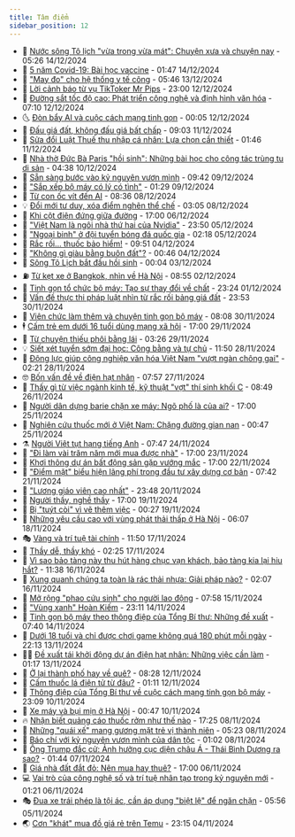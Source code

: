```yaml
---
title: Tâm điểm
sidebar_position: 12
---
```


<!-- dantri-tam-diem:START -->
- 🚦 [Nước sông Tô lịch &quot;vừa trong vừa mát&quot;: Chuyện xưa và chuyện nay](https://dantri.com.vn/tam-diem/nuoc-song-to-lich-vua-trong-vua-mat-chuyen-xua-va-chuyen-nay-20241214122627978.htm) - 05:26 14/12/2024
- 🫶 [5 năm Covid-19: Bài học vaccine](https://dantri.com.vn/tam-diem/5-nam-covid-19-bai-hoc-vaccine-20241213214048511.htm) - 01:47 14/12/2024
- 🦏 [&quot;May đo&quot; cho hệ thống y tế công](https://dantri.com.vn/tam-diem/may-do-cho-he-thong-y-te-cong-20241213124405644.htm) - 05:46 13/12/2024
- 🧰 [Lời cảnh báo từ vụ TikToker Mr Pips](https://dantri.com.vn/tam-diem/loi-canh-bao-tu-vu-tiktoker-mr-pips-20241212201121810.htm) - 23:00 12/12/2024
- 🙉 [Đường sắt tốc độ cao: Phát triển công nghệ và định hình văn hóa](https://dantri.com.vn/tam-diem/duong-sat-toc-do-cao-phat-trien-cong-nghe-va-dinh-hinh-van-hoa-20241212120153255.htm) - 07:10 12/12/2024
- 🌜 [Đòn bẩy AI và cuộc cách mạng tinh gọn](https://dantri.com.vn/tam-diem/don-bay-ai-va-cuoc-cach-mang-tinh-gon-20241211212818361.htm) - 00:05 12/12/2024
- 🤔 [Đấu giá đất, không đấu giá bất chấp](https://dantri.com.vn/tam-diem/dau-gia-dat-khong-dau-gia-bat-chap-20241211124202708.htm) - 09:03 11/12/2024
- 🤩 [Sửa đổi Luật Thuế thu nhập cá nhân: Lựa chọn cần thiết](https://dantri.com.vn/tam-diem/sua-doi-luat-thue-thu-nhap-ca-nhan-lua-chon-can-thiet-20241211084520585.htm) - 01:46 11/12/2024
- 🦅 [Nhà thờ Đức Bà Paris &quot;hồi sinh&quot;: Những bài học cho công tác trùng tu di sản](https://dantri.com.vn/tam-diem/nha-tho-duc-ba-paris-hoi-sinh-nhung-bai-hoc-cho-cong-tac-trung-tu-di-san-20241210105726619.htm) - 04:38 10/12/2024
- 💫 [Sẵn sàng bước vào kỷ nguyên vươn mình](https://dantri.com.vn/tam-diem/san-sang-buoc-vao-ky-nguyen-vuon-minh-20241209164203557.htm) - 09:42 09/12/2024
- 🤗 [&quot;Sắp xếp bộ máy có lý có tình&quot;](https://dantri.com.vn/tam-diem/sap-xep-bo-may-co-ly-co-tinh-20241209074402705.htm) - 01:29 09/12/2024
- 🫶 [Từ con ốc vít đến AI](https://dantri.com.vn/tam-diem/tu-con-oc-vit-den-ai-20241208140535605.htm) - 08:36 08/12/2024
- 💡 [Đổi mới tư duy, xóa điểm nghẽn thể chế](https://dantri.com.vn/tam-diem/doi-moi-tu-duy-xoa-diem-nghen-the-che-20241208095910238.htm) - 03:05 08/12/2024
- 🌮 [Khi cột điện đứng giữa đường](https://dantri.com.vn/tam-diem/khi-cot-dien-dung-giua-duong-20241206231444797.htm) - 17:00 06/12/2024
- 🌊 [&quot;Việt Nam là ngôi nhà thứ hai của Nvidia&quot;](https://dantri.com.vn/tam-diem/viet-nam-la-ngoi-nha-thu-hai-cua-nvidia-20241206062040209.htm) - 23:50 05/12/2024
- 👹 [&quot;Ngoại binh&quot; ở đội tuyển bóng đá quốc gia](https://dantri.com.vn/tam-diem/ngoai-binh-o-doi-tuyen-bong-da-quoc-gia-20241204184915902.htm) - 02:18 05/12/2024
- 🤩 [Rắc rối… thuốc bảo hiểm!](https://dantri.com.vn/tam-diem/rac-roi-thuoc-bao-hiem-20241204165056385.htm) - 09:51 04/12/2024
- 💄 [&quot;Không gì giàu bằng buôn đất&quot;?](https://dantri.com.vn/tam-diem/khong-gi-giau-bang-buon-dat-20241203084731009.htm) - 00:46 04/12/2024
- 🦣 [Sông Tô Lịch bắt đầu hồi sinh](https://dantri.com.vn/tam-diem/song-to-lich-bat-dau-hoi-sinh-20241203055922415.htm) - 00:04 03/12/2024
- ⛽️ [Từ kẹt xe ở Bangkok, nhìn về Hà Nội](https://dantri.com.vn/tam-diem/tu-ket-xe-o-bangkok-nhin-ve-ha-noi-20241130231641343.htm) - 08:55 02/12/2024
- 🌁 [Tinh gọn tổ chức bộ máy: Tạo sự thay đổi về chất](https://dantri.com.vn/tam-diem/tinh-gon-to-chuc-bo-may-tao-su-thay-doi-ve-chat-20241202062439692.htm) - 23:24 01/12/2024
- 🥳 [Vấn đề thực thi pháp luật nhìn từ rắc rối bảng giá đất](https://dantri.com.vn/tam-diem/van-de-thuc-thi-phap-luat-nhin-tu-rac-roi-bang-gia-dat-20241130233327933.htm) - 23:53 30/11/2024
- 🧐 [Viên chức làm thêm và chuyện tinh gọn bộ máy](https://dantri.com.vn/tam-diem/vien-chuc-lam-them-va-chuyen-tinh-gon-bo-may-20241130105248072.htm) - 08:08 30/11/2024
- 🕴 [Cấm trẻ em dưới 16 tuổi dùng mạng xã hội](https://dantri.com.vn/tam-diem/cam-tre-em-duoi-16-tuoi-dung-mang-xa-hoi-20241129215810015.htm) - 17:00 29/11/2024
- 🥳 [Từ chuyện thiếu phôi bằng lái](https://dantri.com.vn/tam-diem/tu-chuyen-thieu-phoi-bang-lai-20241129102617321.htm) - 03:26 29/11/2024
- 💡 [Siết xét tuyển sớm đại học: Công bằng và tự chủ](https://dantri.com.vn/tam-diem/siet-xet-tuyen-som-dai-hoc-cong-bang-va-tu-chu-20241128154250978.htm) - 11:50 28/11/2024
- 🦣 [Động lực giúp công nghiệp văn hóa Việt Nam &quot;vượt ngàn chông gai&quot;](https://dantri.com.vn/tam-diem/dong-luc-giup-cong-nghiep-van-hoa-viet-nam-vuot-ngan-chong-gai-20241128073515633.htm) - 02:21 28/11/2024
- 🤓 [Bốn vấn đề về điện hạt nhân](https://dantri.com.vn/tam-diem/bon-van-de-ve-dien-hat-nhan-20241127145721923.htm) - 07:57 27/11/2024
- 🤭 [Thấy gì từ việc ngành kinh tế, kỹ thuật &quot;vợt&quot; thí sinh khối C](https://dantri.com.vn/tam-diem/thay-gi-tu-viec-nganh-kinh-te-ky-thuat-vot-thi-sinh-khoi-c-20241126111528947.htm) - 08:49 26/11/2024
- 🌮 [Người dân dựng barie chặn xe máy: Ngõ phố là của ai?](https://dantri.com.vn/tam-diem/nguoi-dan-dung-barie-chan-xe-may-ngo-pho-la-cua-ai-20241125191718169.htm) - 17:00 25/11/2024
- 🗽 [Nghiên cứu thuốc mới ở Việt Nam: Chặng đường gian nan](https://dantri.com.vn/tam-diem/nghien-cuu-thuoc-moi-o-viet-nam-chang-duong-gian-nan-20241125074730163.htm) - 00:47 25/11/2024
- ⚗️ [Người Việt tụt hạng tiếng Anh](https://dantri.com.vn/tam-diem/nguoi-viet-tut-hang-tieng-anh-20241123134259383.htm) - 07:47 24/11/2024
- 🥰 [&quot;Đi làm vài trăm năm mới mua được nhà&quot;](https://dantri.com.vn/tam-diem/di-lam-vai-tram-nam-moi-mua-duoc-nha-20241123135246526.htm) - 17:00 23/11/2024
- 🚀 [Khơi thông dự án bất động sản gặp vướng mắc](https://dantri.com.vn/tam-diem/khoi-thong-du-an-bat-dong-san-gap-vuong-mac-20241121210805220.htm) - 17:00 22/11/2024
- 🎊 [&quot;Điểm mặt&quot; biểu hiện lãng phí trong đầu tư xây dựng cơ bản](https://dantri.com.vn/tam-diem/diem-mat-bieu-hien-lang-phi-trong-dau-tu-xay-dung-co-ban-20241121082302875.htm) - 07:42 21/11/2024
- 🦣 [&quot;Lương giáo viên cao nhất&quot;](https://dantri.com.vn/tam-diem/luong-giao-vien-cao-nhat-20241121064807771.htm) - 23:48 20/11/2024
- 🎃 [Người thầy, nghề thầy](https://dantri.com.vn/tam-diem/nguoi-thay-nghe-thay-20241119205312590.htm) - 17:00 19/11/2024
- 💂 [Bị &quot;tuýt còi&quot; vì vẽ thêm việc](https://dantri.com.vn/tam-diem/bi-tuyt-coi-vi-ve-them-viec-20241119072601085.htm) - 00:27 19/11/2024
- 🦒 [Những yêu cầu cao với vùng phát thải thấp ở Hà Nội](https://dantri.com.vn/tam-diem/nhung-yeu-cau-cao-voi-vung-phat-thai-thap-o-ha-noi-20241118072049815.htm) - 06:07 18/11/2024
- 🎭 [Vàng và trí tuệ tài chính](https://dantri.com.vn/tam-diem/vang-va-tri-tue-tai-chinh-20241117104449497.htm) - 11:50 17/11/2024
- 📝 [Thầy dễ, thầy khó](https://dantri.com.vn/tam-diem/thay-de-thay-kho-20241117092519879.htm) - 02:25 17/11/2024
- 🦄 [Vì sao bảo tàng này thu hút hàng chục vạn khách, bảo tàng kia lại hiu hắt?](https://dantri.com.vn/tam-diem/vi-sao-bao-tang-nay-thu-hut-hang-chuc-van-khach-bao-tang-kia-lai-hiu-hat-20241116175604400.htm) - 11:38 16/11/2024
- 🚀 [Xung quanh chúng ta toàn là rác thải nhựa: Giải pháp nào?](https://dantri.com.vn/tam-diem/xung-quanh-chung-ta-toan-la-rac-thai-nhua-giai-phap-nao-20241116072832736.htm) - 02:07 16/11/2024
- 💂 [Mở rộng &quot;phao cứu sinh&quot; cho người lao động](https://dantri.com.vn/tam-diem/mo-rong-phao-cuu-sinh-cho-nguoi-lao-dong-20241115114721510.htm) - 07:58 15/11/2024
- 👀 [&quot;Vùng xanh&quot; Hoàn Kiếm](https://dantri.com.vn/tam-diem/vung-xanh-hoan-kiem-20241114231845307.htm) - 23:11 14/11/2024
- 🚦 [Tinh gọn bộ máy theo thông điệp của Tổng Bí thư: Những đề xuất](https://dantri.com.vn/tam-diem/tinh-gon-bo-may-theo-thong-diep-cua-tong-bi-thu-nhung-de-xuat-20241114144022466.htm) - 07:40 14/11/2024
- 💃 [Dưới 18 tuổi và chỉ được chơi game không quá 180 phút mỗi ngày](https://dantri.com.vn/tam-diem/duoi-18-tuoi-va-chi-duoc-choi-game-khong-qua-180-phut-moi-ngay-20241113190128854.htm) - 22:13 13/11/2024
- 🧑‍💻 [Đề xuất tái khởi động dự án điện hạt nhân: Những việc cần làm](https://dantri.com.vn/tam-diem/de-xuat-tai-khoi-dong-du-an-dien-hat-nhan-nhung-viec-can-lam-20241113081400736.htm) - 01:17 13/11/2024
- 🥰 [Ở lại thành phố hay về quê?](https://dantri.com.vn/tam-diem/o-lai-thanh-pho-hay-ve-que-20241112152631130.htm) - 08:28 12/11/2024
- 🥳 [Cấm thuốc lá điện tử từ đâu?](https://dantri.com.vn/tam-diem/cam-thuoc-la-dien-tu-tu-dau-20241112052532640.htm) - 01:11 12/11/2024
- 🥳 [Thông điệp của Tổng Bí thư về cuộc cách mạng tinh gọn bộ máy](https://dantri.com.vn/tam-diem/thong-diep-cua-tong-bi-thu-ve-cuoc-cach-mang-tinh-gon-bo-may-20241110235237117.htm) - 23:09 10/11/2024
- 🎉 [Xe máy và bụi mịn ở Hà Nội](https://dantri.com.vn/tam-diem/xe-may-va-bui-min-o-ha-noi-20241110001325472.htm) - 00:47 10/11/2024
- 🔥 [Nhận biết quảng cáo thuốc rởm như thế nào](https://dantri.com.vn/tam-diem/nhan-biet-quang-cao-thuoc-rom-nhu-the-nao-20241108084639110.htm) - 17:25 08/11/2024
- 🥸 [Những &quot;quái xế&quot; mang gương mặt trẻ vị thành niên](https://dantri.com.vn/tam-diem/nhung-quai-xe-mang-guong-mat-tre-vi-thanh-nien-20241108081535709.htm) - 05:23 08/11/2024
- 💯 [Báo chí với kỷ nguyên vươn mình của dân tộc](https://dantri.com.vn/tam-diem/bao-chi-voi-ky-nguyen-vuon-minh-cua-dan-toc-20241108070716020.htm) - 01:02 08/11/2024
- 🦏 [Ông Trump đắc cử: Ảnh hưởng cục diện châu Á - Thái Bình Dương ra sao?](https://dantri.com.vn/tam-diem/ong-trump-dac-cu-anh-huong-cuc-dien-chau-a-thai-binh-duong-ra-sao-20241107084429681.htm) - 01:44 07/11/2024
- 👹 [Giá nhà đất đắt đỏ: Nên mua hay thuê?](https://dantri.com.vn/tam-diem/gia-nha-dat-dat-do-nen-mua-hay-thue-20241106215945976.htm) - 17:00 06/11/2024
- 💻 [Vai trò của công nghệ số và trí tuệ nhân tạo trong kỷ nguyên mới](https://dantri.com.vn/tam-diem/vai-tro-cua-cong-nghe-so-va-tri-tue-nhan-tao-trong-ky-nguyen-moi-20241106072558331.htm) - 01:21 06/11/2024
- 🎭 [Đua xe trái phép là tội ác, cần áp dụng &quot;biệt lệ&quot; để ngăn chặn](https://dantri.com.vn/tam-diem/dua-xe-trai-phep-la-toi-ac-can-ap-dung-biet-le-de-ngan-chan-20241105091132681.htm) - 05:56 05/11/2024
- 🌏 [Cơn &quot;khát&quot; mua đồ giá rẻ trên Temu](https://dantri.com.vn/tam-diem/con-khat-mua-do-gia-re-tren-temu-20241105061523306.htm) - 23:15 04/11/2024<!-- dantri-tam-diem:END -->
